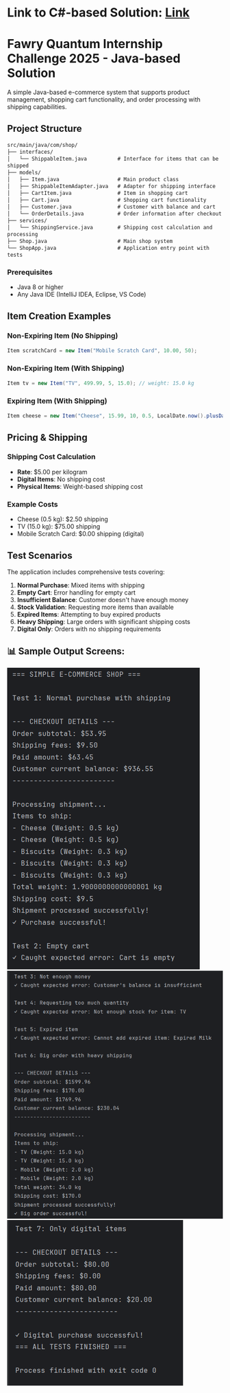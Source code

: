 # Link to C#-based Solution: [Link](https://github.com/Ahmed-Ramadan-Ahmed/Fawry-Challenge-E-Commerce-System)
# Fawry Quantum Internship Challenge 2025 - Java-based Solution

A simple Java-based e-commerce system that supports product management, shopping cart functionality, and order processing with shipping capabilities.

## Project Structure

```
src/main/java/com/shop/
├── interfaces/
│   └── ShippableItem.java          # Interface for items that can be shipped
├── models/
│   ├── Item.java                   # Main product class
│   ├── ShippableItemAdapter.java   # Adapter for shipping interface
│   ├── CartItem.java               # Item in shopping cart
│   ├── Cart.java                   # Shopping cart functionality
│   ├── Customer.java               # Customer with balance and cart
│   └── OrderDetails.java           # Order information after checkout
├── services/
│   └── ShippingService.java        # Shipping cost calculation and processing
├── Shop.java                       # Main shop system
└── ShopApp.java                    # Application entry point with tests
```

### Prerequisites
- Java 8 or higher
- Any Java IDE (IntelliJ IDEA, Eclipse, VS Code)

## Item Creation Examples

### Non-Expiring Item (No Shipping)
```java
Item scratchCard = new Item("Mobile Scratch Card", 10.00, 50);
```

### Non-Expiring Item (With Shipping)
```java
Item tv = new Item("TV", 499.99, 5, 15.0); // weight: 15.0 kg
```

### Expiring Item (With Shipping)
```java
Item cheese = new Item("Cheese", 15.99, 10, 0.5, LocalDate.now().plusDays(7));
```

## Pricing & Shipping

### Shipping Cost Calculation
- **Rate**: $5.00 per kilogram
- **Digital Items**: No shipping cost
- **Physical Items**: Weight-based shipping cost

### Example Costs
- Cheese (0.5 kg): $2.50 shipping
- TV (15.0 kg): $75.00 shipping
- Mobile Scratch Card: $0.00 shipping (digital)

## Test Scenarios

The application includes comprehensive tests covering:

1. **Normal Purchase**: Mixed items with shipping
2. **Empty Cart**: Error handling for empty cart
3. **Insufficient Balance**: Customer doesn't have enough money
4. **Stock Validation**: Requesting more items than available
5. **Expired Items**: Attempting to buy expired products
6. **Heavy Shipping**: Large orders with significant shipping costs
7. **Digital Only**: Orders with no shipping requirements

## 📊 Sample Output Screens:
![Screen 1](https://github.com/Ahmed-Ramadan-Ahmed/Fawry-Challenge-E-Commerce-System-Java/blob/main/Screen%201.png?raw=true)
![Screen 2](https://github.com/Ahmed-Ramadan-Ahmed/Fawry-Challenge-E-Commerce-System-Java/blob/main/Screen%202.png?raw=true)
![Screen 2](https://github.com/Ahmed-Ramadan-Ahmed/Fawry-Challenge-E-Commerce-System-Java/blob/main/Screen%203.png?raw=true)

